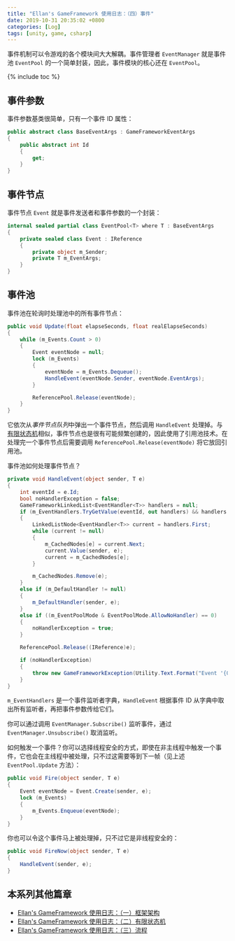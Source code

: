 ```yaml
---
title: "Ellan's GameFramework 使用日志：（四）事件"
date: 2019-10-31 20:35:02 +0800
categories: [Log]
tags: [unity, game, csharp]
---
```


事件机制可以令游戏的各个模块间大大解耦。事件管理者 `EventManager` 就是事件池 `EventPool` 的一个简单封装，因此，事件模块的核心还在 `EventPool`。

{% include toc %}

## 事件参数

事件参数基类很简单，只有一个事件 ID 属性：

```c#
public abstract class BaseEventArgs : GameFrameworkEventArgs
{
    public abstract int Id
    {
        get;
    }
}
```

## 事件节点

事件节点 `Event` 就是事件发送者和事件参数的一个封装：

```c#
internal sealed partial class EventPool<T> where T : BaseEventArgs
{
    private sealed class Event : IReference
    {
        private object m_Sender;
        private T m_EventArgs;
    }
}
```

## 事件池

事件池在轮询时处理池中的所有事件节点：

```c#
public void Update(float elapseSeconds, float realElapseSeconds)
{
    while (m_Events.Count > 0)
    {
        Event eventNode = null;
        lock (m_Events)
        {
            eventNode = m_Events.Dequeue();
            HandleEvent(eventNode.Sender, eventNode.EventArgs);
        }

        ReferencePool.Release(eventNode);
    }
}
```

它依次从*事件节点队列*中弹出一个事件节点，然后调用 `HandleEvent` 处理掉。与[有限状态机](/2019/10/31/ellan-s-gameframework-shi-yong-ri-zhi-er-you-xian-zhuang-tai-ji.html)相似，事件节点也是很有可能频繁创建的，因此使用了引用池技术。在处理完一个事件节点后需要调用 `ReferencePool.Release(eventNode)` 将它放回引用池。

事件池如何处理事件节点？

```c#
private void HandleEvent(object sender, T e)
{
    int eventId = e.Id;
    bool noHandlerException = false;
    GameFrameworkLinkedList<EventHandler<T>> handlers = null;
    if (m_EventHandlers.TryGetValue(eventId, out handlers) && handlers.Count > 0)
    {
        LinkedListNode<EventHandler<T>> current = handlers.First;
        while (current != null)
        {
            m_CachedNodes[e] = current.Next;
            current.Value(sender, e);
            current = m_CachedNodes[e];
        }

        m_CachedNodes.Remove(e);
    }
    else if (m_DefaultHandler != null)
    {
        m_DefaultHandler(sender, e);
    }
    else if ((m_EventPoolMode & EventPoolMode.AllowNoHandler) == 0)
    {
        noHandlerException = true;
    }

    ReferencePool.Release((IReference)e);

    if (noHandlerException)
    {
        throw new GameFrameworkException(Utility.Text.Format("Event '{0}' not allow no handler.", eventId.ToString()));
    }
}
```

`m_EventHandlers` 是一个事件监听者字典，`HandleEvent` 根据事件 ID 从字典中取出所有监听者，再把事件参数传给它们。

你可以通过调用 `EventManager.Subscribe()` 监听事件，通过 `EventManager.Unsubscribe()` 取消监听。

如何触发一个事件？你可以选择线程安全的方式，即使在非主线程中触发一个事件，它也会在主线程中被处理，只不过这需要等到下一帧（见上述 `EventPool.Update` 方法）：

```c#
public void Fire(object sender, T e)
{
    Event eventNode = Event.Create(sender, e);
    lock (m_Events)
    {
        m_Events.Enqueue(eventNode);
    }
}
```

你也可以令这个事件马上被处理掉，只不过它是非线程安全的：

```c#
public void FireNow(object sender, T e)
{
    HandleEvent(sender, e);
}
```

## 本系列其他篇章

- [Ellan's GameFramework 使用日志：（一）框架架构](/2019/10/31/ellan-s-gameframework-shi-yong-ri-zhi-yi-kuang-jia-jia-gou.html)
- [Ellan's GameFramework 使用日志：（二）有限状态机](/2019/10/31/ellan-s-gameframework-shi-yong-ri-zhi-er-you-xian-zhuang-tai-ji.html)
- [Ellan's GameFramework 使用日志：（三）流程](/2019/10/31/ellan-s-gameframework-shi-yong-ri-zhi-san-liu-cheng.html)
